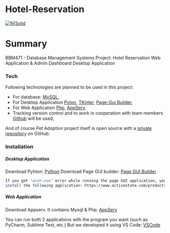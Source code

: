 # Hotel-Reservation


[![N|Solid](https://cldup.com/dTxpPi9lDf.thumb.png)](https://nodesource.com/products/nsolid)

# Summary

BBM471 - Database Management Systems Project:
Hotel Reservation Web Application & Admin Dashboard Desktop Application

### Tech

Following technologies are planned to be used in this project:

* For database: [MySQL][mySQL],
* For Desktop Application [Pyton][python], [TKinter][tkinter], [Page-Gui Builder][page-builder],
* For Web Application [Php][php], [AppServ][appserv],
* Tracking version control and to work in cooperation with team members [Github][github] will be used,

And of course Pet Adoption project itself is open source with a [private repository][dill]
 on GitHub.

### Installation

##### Desktop Application
Download Pyhton: [Python][pythonDown]
Download Page GUI builder: [Page GUI Builder][page-builder]

```sh
If you get "wish.exe" error while running the page GUI application, you should also
install the following application: https://www.activestate.com/products/tcl/
```

##### Web Application
Download Appserv. It contains Mysql & Php: [AppServ][appserv]

You can run both 2 applications with the program you want (such as PyCharm, Sublime Text, etc.)
But we developed it using VS Code: [VSCode][vscode]

   [dill]: <https://github.com/BeratKARATAS53/Pet-Adoption-Project>
   [vscode]: <https://code.visualstudio.com/>
   [mySQL]: <https://www.mysql.com/>
   [python]: <https://www.python.org/>
   [pythonDown]: <https://www.python.org/downloads/>
   [tkinter]: <https://docs.python.org/2/library/tkinter.html>
   [page-builder]: <http://page.sourceforge.net/>
   [php]: <https://php.net/>
   [appserv]: <https://www.appserv.org/en/>
   [github]: <https://github.com/>
